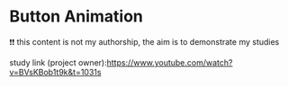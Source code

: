 # Button Animation

❗️❗️ this content is not my authorship, the aim is to demonstrate my studies

study link (project owner):https://www.youtube.com/watch?v=BVsKBob1t9k&t=1031s